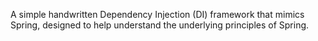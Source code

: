 A simple handwritten Dependency Injection (DI) framework that mimics Spring, designed to help understand the underlying principles of Spring.
